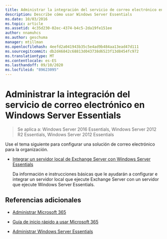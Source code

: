 ```yaml
---
title: Administrar la integración del servicio de correo electrónico en Windows Server Essentials
description: Describe cómo usar Windows Server Essentials
ms.date: 10/03/2016
ms.topic: article
ms.assetid: 4c35d230-02ec-4374-b4c5-2da19fe151ee
author: nnamuhcs
ms.author: geschuma
manager: mtillman
ms.openlocfilehash: 4eefd2a041943b35c5e4ad9b484aa13ead47d111
ms.sourcegitcommit: db2d46842c68813d043738d6523f13d8454fc972
ms.translationtype: MT
ms.contentlocale: es-ES
ms.lasthandoff: 09/10/2020
ms.locfileid: "89623095"
---
```

# <a name="manage-email-service-integration-in-windows-server-essentials"></a>Administrar la integración del servicio de correo electrónico en Windows Server Essentials

>Se aplica a: Windows Server 2016 Essentials, Windows Server 2012 R2 Essentials, Windows Server 2012 Essentials

Use el tema siguiente para configurar una solución de correo electrónico para la organización.

-   [Integrar un servidor local de Exchange Server con Windows Server Essentials](Integrate-an-On-Premises-Exchange-Server-with-Windows-Server-Essentials.md)

     Da información e instrucciones básicas que le ayudarán a configurar e integrar un servidor local que ejecute Exchange Server con un servidor que ejecute Windows Server Essentials.

## <a name="additional-references"></a>Referencias adicionales

-   [Administrar Microsoft 365](Manage-Office-365-in-Windows-Server-Essentials.md)

-   [Guía de inicio rápido a usar Microsoft 365](../use/Quick-Start-Guide-to-Using-Microsoft-Office-365-with-Windows-Server-Essentials.md)

-   [Administrar Windows Server Essentials](Manage-Windows-Server-Essentials.md)